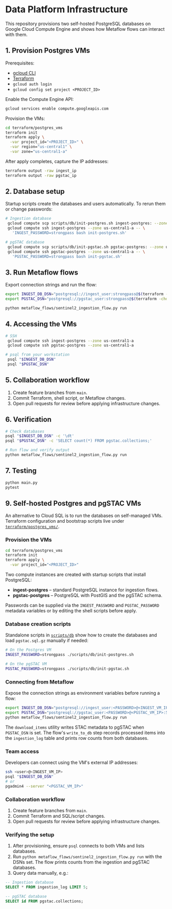 # Data Platform Infrastructure

This repository provisions two self-hosted PostgreSQL databases on Google Cloud Compute Engine and shows how Metaflow flows can interact with them.

## 1. Provision Postgres VMs

Prerequisites:
- [gcloud CLI](https://cloud.google.com/sdk/docs/install)
- [Terraform](https://developer.hashicorp.com/terraform/install)
- `gcloud auth login`
- `gcloud config set project <PROJECT_ID>`

Enable the Compute Engine API:

```bash
gcloud services enable compute.googleapis.com
```

Provision the VMs:

```bash
cd terraform/postgres_vms
terraform init
terraform apply \
  -var project_id="<PROJECT_ID>" \
  -var region="us-central1" \
  -var zone="us-central1-a"
```

After apply completes, capture the IP addresses:

```bash
terraform output -raw ingest_ip
terraform output -raw pgstac_ip
```

## 2. Database setup

Startup scripts create the databases and users automatically. To rerun them or change passwords:

```bash
# Ingestion database
 gcloud compute scp scripts/db/init-postgres.sh ingest-postgres: --zone us-central1-a
 gcloud compute ssh ingest-postgres --zone us-central1-a -- \
   'INGEST_PASSWORD=strongpass bash init-postgres.sh'

# pgSTAC database
 gcloud compute scp scripts/db/init-pgstac.sh pgstac-postgres: --zone us-central1-a
 gcloud compute ssh pgstac-postgres --zone us-central1-a -- \
   'PGSTAC_PASSWORD=strongpass bash init-pgstac.sh'
```

## 3. Run Metaflow flows

Export connection strings and run the flow:

```bash
export INGEST_DB_DSN="postgresql://ingest_user:strongpass@$(terraform -chdir=terraform/postgres_vms output -raw ingest_ip):5432/ingest"
export PGSTAC_DSN="postgresql://pgstac_user:strongpass@$(terraform -chdir=terraform/postgres_vms output -raw pgstac_ip):5432/pgstac"

python metaflow_flows/sentinel2_ingestion_flow.py run
```

## 4. Accessing the VMs

```bash
# SSH
 gcloud compute ssh ingest-postgres --zone us-central1-a
 gcloud compute ssh pgstac-postgres --zone us-central1-a

# psql from your workstation
 psql "$INGEST_DB_DSN"
 psql "$PGSTAC_DSN"
```

## 5. Collaboration workflow

1. Create feature branches from `main`.
2. Commit Terraform, shell script, or Metaflow changes.
3. Open pull requests for review before applying infrastructure changes.

## 6. Verification

```bash
# Check databases
psql "$INGEST_DB_DSN" -c '\dt'
psql "$PGSTAC_DSN" -c 'SELECT count(*) FROM pgstac.collections;'

# Run flow and verify output
python metaflow_flows/sentinel2_ingestion_flow.py run
```

## 7. Testing

```bash
python main.py
pytest
```

## 9. Self-hosted Postgres and pgSTAC VMs

An alternative to Cloud SQL is to run the databases on self-managed VMs. Terraform
configuration and bootstrap scripts live under [`terraform/postgres_vms/`](terraform/postgres_vms).

### Provision the VMs

```bash
cd terraform/postgres_vms
terraform init
terraform apply \
  -var project_id="<PROJECT_ID>"
```

Two compute instances are created with startup scripts that install PostgreSQL:

- **ingest-postgres** – standard PostgreSQL instance for ingestion flows.
- **pgstac-postgres** – PostgreSQL with PostGIS and the pgSTAC schema.

Passwords can be supplied via the `INGEST_PASSWORD` and `PGSTAC_PASSWORD`
metadata variables or by editing the shell scripts before apply.

### Database creation scripts

Standalone scripts in [`scripts/db`](scripts/db) show how to create the
databases and load `pgstac.sql.gz` manually if needed:

```bash
# On the Postgres VM
INGEST_PASSWORD=strongpass ./scripts/db/init-postgres.sh

# On the pgSTAC VM
PGSTAC_PASSWORD=strongpass ./scripts/db/init-pgstac.sh
```

### Connecting from Metaflow

Expose the connection strings as environment variables before running a flow:

```bash
export INGEST_DB_DSN="postgresql://ingest_user:<PASSWORD>@<INGEST_VM_IP>:5432/ingest"
export PGSTAC_DSN="postgresql://pgstac_user:<PASSWORD>@<PGSTAC_VM_IP>:5432/pgstac"
python metaflow_flows/sentinel2_ingestion_flow.py run
```

The `download_items` utility writes STAC metadata to pgSTAC when `PGSTAC_DSN`
is set. The flow's `write_to_db` step records processed items into the
`ingestion_log` table and prints row counts from both databases.

### Team access

Developers can connect using the VM's external IP addresses:

```bash
ssh <user>@<INGEST_VM_IP>
psql "$INGEST_DB_DSN"
# or
pgadmin4 --server "<PGSTAC_VM_IP>"
```

### Collaboration workflow

1. Create feature branches from `main`.
2. Commit Terraform and SQL/script changes.
3. Open pull requests for review before applying infrastructure changes.

### Verifying the setup

1. After provisioning, ensure `psql` connects to both VMs and lists databases.
2. Run `python metaflow_flows/sentinel2_ingestion_flow.py run` with the DSNs set.
   The flow prints counts from the ingestion and pgSTAC databases.
3. Query data manually, e.g.:

```sql
-- Ingestion database
SELECT * FROM ingestion_log LIMIT 5;

-- pgSTAC database
SELECT id FROM pgstac.collections;
```
